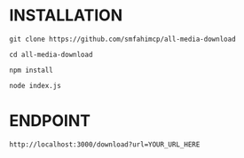 
# INSTALLATION
```
git clone https://github.com/smfahimcp/all-media-download
```
```
cd all-media-download
```
```
npm install
```
```
node index.js
```

# ENDPOINT
```
http://localhost:3000/download?url=YOUR_URL_HERE
```
